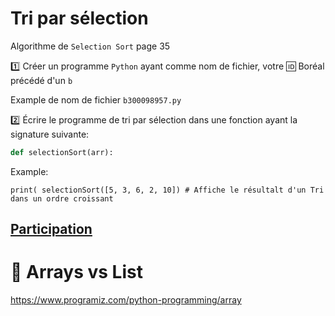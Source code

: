 # Tri par sélection

Algorithme de `Selection Sort` page 35

:one: Créer un programme `Python` ayant comme nom de fichier, votre :id: Boréal précédé d'un `b`

Example de nom de fichier `b300098957.py`

:two: Écrire le programme de tri par sélection dans une fonction ayant la signature suivante:

```python
def selectionSort(arr):
```

Example: 

```
print( selectionSort([5, 3, 6, 2, 10]) # Affiche le résultalt d'un Tri dans un ordre croissant
```

## [Participation](.scripts/Participation.md)


# :bookmark: Arrays vs List

https://www.programiz.com/python-programming/array

